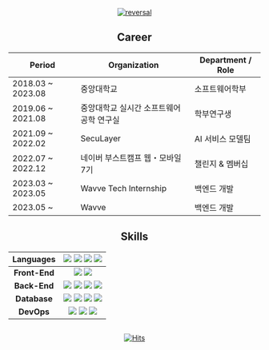 <div align=center> 

[![reversal](https://capsule-render.vercel.app/api?type=rect&text=essential2189&fontAlign=30&fontSize=30&desc=Backend%20Developer&descAlign=67&descAlignY=50&theme=dark)](https://www.essential2189.dev/)

## Career
| **Period** | **Organization** | **Department / Role** |
| --- | --- | --- |
| 2018.03 ~ 2023.08 | 중앙대학교 | 소프트웨어학부 |
| 2019.06 ~ 2021.08 | 중앙대학교 실시간 소프트웨어공학 연구실 | 학부연구생 | 
| 2021.09 ~ 2022.02 | SecuLayer | AI 서비스 모델팀 |
| 2022.07 ~ 2022.12 | 네이버 부스트캠프 웹・모바일 7기 | 챌린지 & 멤버십 |
| 2023.03 ~ 2023.05 | Wavve Tech Internship | 백엔드 개발 |
| 2023.05 ~ | Wavve | 백엔드 개발 |

## Skills
|**Languages**|<img src="https://img.shields.io/badge/Go-00ADD8?style=flat-square&logo=go&logoColor=white"> <img src="https://img.shields.io/badge/Java-007396?style=flat-square&logo=java&logoColor=white"> <img src="https://img.shields.io/badge/TypeScript-3178C6?style=flat-square&logo=typescript&logoColor=white"> <img src="https://img.shields.io/badge/Python-3776AB?style=flat-square&logo=python&logoColor=white">|
| :-----------: | :-------------: |
|**Front-End**|<img src="https://img.shields.io/badge/React-61DAFB?style=flat-square&logo=react&logoColor=black"> <img src="https://img.shields.io/badge/styled_component-DB7093?style=flat-square&logo=styled-components&logoColor=white">|
|**Back-End**|<img src="https://img.shields.io/badge/Fiber-00ADD8?style=flat-square&logo=Fi&logoColor=white"> <img src="https://img.shields.io/badge/Spring-6DB33F?style=flat-square&logo=Spring&logoColor=white"> <img src="https://img.shields.io/badge/NestJS-E0234E?style=flat-square&logo=Nestjs&logoColor=white"> <img src="https://img.shields.io/badge/Express-000000?style=fflat-square&logo=express&logoColor=white">|
|**Database**|<img src="https://img.shields.io/badge/MySQL-4479A1?style=flat-square&logo=mysql&logoColor=white"> <img src="https://img.shields.io/badge/MongoDB-47A248?style=fflat-square&logo=mongodb&logoColor=white"> <img src="https://img.shields.io/badge/Redis-DC382D?style=flat-square&logo=redis&logoColor=white"> <img src="https://img.shields.io/badge/MSSQL-CC2927?style=flat-square&logo=microsoftsqlserver&logoColor=white">|
|**DevOps**|<img src="https://img.shields.io/badge/NGINX-009639?style=flat-square&logo=nginx&logoColor=white"> <img src="https://img.shields.io/badge/Docker-2496ED?style=flat-square&logo=docker&logoColor=white"> <img src="https://img.shields.io/badge/PM2-2B037A?style=flat-square&logo=pm2&logoColor=white">|

##

[![Hits](https://hits.seeyoufarm.com/api/count/incr/badge.svg?url=https%3A%2F%2Fgithub.com%2Fessential2189&count_bg=%23888888&title_bg=%23353535&icon=&icon_color=%23FFFFFF&title=hits&edge_flat=true)](https://hits.seeyoufarm.com)
</div>
